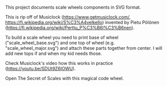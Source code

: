This project documents scale wheels components in SVG format.

This is rip off of Musiclock (https://www.getmusiclock.com/, https://fi.wikipedia.org/wiki/S%C3%A4velkello) invented by Pietu Pölönen (https://fi.wikipedia.org/wiki/Perttu_P%C3%B6l%C3%B6nen).

To build a scale wheel you need to print base of wheel ("scale_wheel_base.svg") and one top of wheel (e.g. "scale_wheel_major.svg") and attach these parts together from center. I will add new tops if and when my kid needs those.

Check Musiclock's video how this works in practice (https://youtu.be/SDUt9Z6IOWU).

Open The Secret of Scales with this magical code wheel.
